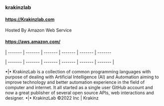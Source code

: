 ### krakinzlab
#### https://Krakinzlab.com

Hosted By Amazon Web Service
#### https://aws.amazon.com/

| ------- | ------- | ------- | ------- | ------- | ------- 


| ------- | ------- | ------- | ------- | ------- | ------- |

•|• KrakinzLab is a collection of common programming languages with purpose of dealing with Artificial Intelligence (AI) and Automation aiming to improve technology and better automation experience in the field of computer and internet. It all started as a single user GitHub account and now a great publisher of several open source APIs, web interactions and designer.
•|• KrakinzLab ©2022 Inc | Krakinz
